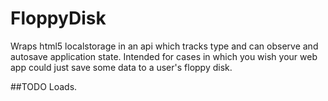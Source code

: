 # FloppyDisk
Wraps html5 localstorage in an api which tracks type and can observe and autosave application state. Intended for cases in which you wish your web app could just save some data to a user's floppy disk.

##TODO
Loads.